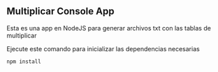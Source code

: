 ## Multiplicar Console App

Esta es una app en NodeJS para generar archivos txt con las tablas de multiplicar

Ejecute este comando para inicializar las dependencias necesarias

```
npm install
```